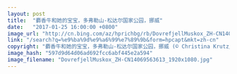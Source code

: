 ```yaml
---
layout: post
title:  "麝香牛和她的宝宝，多弗勒山-松达尔国家公园，挪威"
date:   "2017-01-25 16:00:00 +0800"
image_url: "http://cn.bing.com/az/hprichbg/rb/DovrefjellMuskox_ZH-CN14069563613_1920x1080.jpg"
link: "/search?q=%e9%ba%9d%e9%a6%99%e7%89%9b&form=hpcapt&mkt=zh-cn"
copyright: "麝香牛和她的宝宝，多弗勒山-松达尔国家公园，挪威 (© Christina Krutz/Getty Images)"
image_hash: "597d9d64d06ad692fcc6abf445e2a594"
image_filename: "DovrefjellMuskox_ZH-CN14069563613_1920x1080.jpg"
---
```

